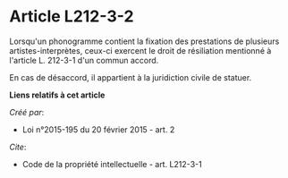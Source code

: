 # Article L212-3-2

Lorsqu'un phonogramme contient la fixation des prestations de plusieurs artistes-interprètes, ceux-ci exercent le droit de
résiliation mentionné à l'article L. 212-3-1 d'un commun accord. 

En cas de désaccord, il appartient à la juridiction civile de statuer.

**Liens relatifs à cet article**

_Créé par_:

  - Loi n°2015-195 du 20 février 2015 - art. 2

_Cite_:

  - Code de la propriété intellectuelle - art. L212-3-1

